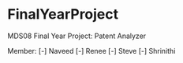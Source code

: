 # FinalYearProject
MDS08 Final Year Project: Patent Analyzer

Member:
[-] Naveed
[-] Renee
[-] Steve
[-] Shrinithi

